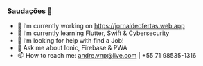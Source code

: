 ### Saudações 👋

<!--
**AndreVNP/AndreVNP** is a ✨ _special_ ✨ repository because its `README.md` (this file) appears on your GitHub profile.

Here are some ideas to get you started:
-->

- 🔭 I’m currently working on https://jornaldeofertas.web.app
- 🌱 I’m currently learning Flutter, Swift & Cybersecurity
- 🤔 I’m looking for help with find a Job!
- 💬 Ask me about Ionic, Firebase & PWA
- 📫 How to reach me: andre.vnp@live.com | +55 71 98535-1316

<!-- 
- 😄 Pronouns: ...
- ⚡ Fun fact: ...
- 🤔 I’m looking for help with Jobs!
-->
